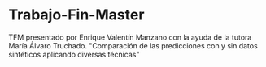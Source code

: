 # Trabajo-Fin-Master
TFM presentado por Enrique Valentín Manzano con la ayuda de la tutora María Álvaro Truchado. "Comparación de las predicciones con y sin datos sintéticos aplicando diversas técnicas"
